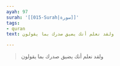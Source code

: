 ```yaml
---
ayah: 97
surah: '[[015-Surah|سورة]]'
tags:
- quran
text: ولقد نعلم أنك يضيق صدرك بما يقولون

---
```

> ولقد نعلم أنك يضيق صدرك بما يقولون
